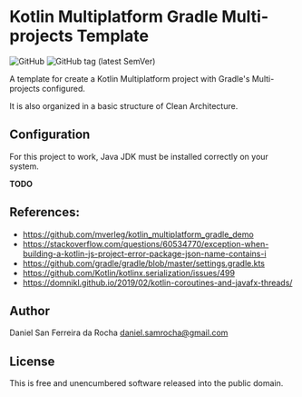 # Kotlin Multiplatform Gradle Multi-projects Template

![GitHub](https://img.shields.io/github/license/danielsanfr/kotlin-mpp-gradle-mp-template?color=light-green&label=%20&logo=open-source-initiative&logoColor=white) ![GitHub tag (latest SemVer)](https://img.shields.io/github/v/tag/danielsanfr/kotlin-mpp-gradle-mp-template?sort=semver)

A template for create a Kotlin Multiplatform project with Gradle's Multi-projects configured.

It is also organized in a basic structure of Clean Architecture.

## Configuration

For this project to work, Java JDK must be installed correctly on your system.

**TODO**

## References:

* https://github.com/mverleg/kotlin_multiplatform_gradle_demo
* https://stackoverflow.com/questions/60534770/exception-when-building-a-kotlin-js-project-error-package-json-name-contains-i
* https://github.com/gradle/gradle/blob/master/settings.gradle.kts
* https://github.com/Kotlin/kotlinx.serialization/issues/499
* https://domnikl.github.io/2019/02/kotlin-coroutines-and-javafx-threads/

## Author

Daniel San Ferreira da Rocha <daniel.samrocha@gmail.com>

## License

This is free and unencumbered software released into the public domain.
